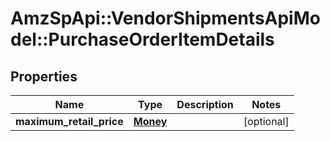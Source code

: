 # AmzSpApi::VendorShipmentsApiModel::PurchaseOrderItemDetails

## Properties
Name | Type | Description | Notes
------------ | ------------- | ------------- | -------------
**maximum_retail_price** | [**Money**](Money.md) |  | [optional] 

